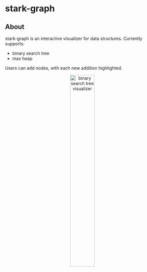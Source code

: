# stark-graph

## About
stark-graph is an interactive visualizer for data structures. Currently supports: 

* binary search tree
* max heap

Users can add nodes, with each new addition highlighted.

<p align="center">
 <img src="https://github.com/gmal1/stark-graph/blob/master/src/assets/stark-bst.png" alt="binary search tree visualizer" width='40%'></a>
</p>
